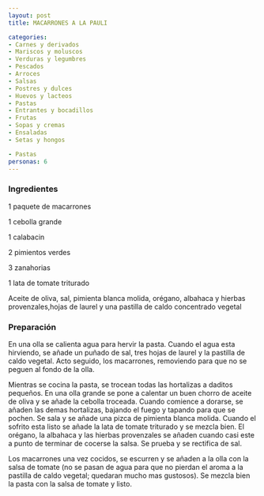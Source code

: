 ```yaml
---
layout: post
title: MACARRONES A LA PAULI

categories:
- Carnes y derivados
- Mariscos y moluscos
- Verduras y legumbres
- Pescados
- Arroces
- Salsas
- Postres y dulces
- Huevos y lacteos
- Pastas
- Entrantes y bocadillos
- Frutas
- Sopas y cremas
- Ensaladas
- Setas y hongos

- Pastas
personas: 6 
---
```


<h3>Ingredientes</h3>
1 paquete de macarrones

1 cebolla grande

1 calabacin

2 pimientos verdes

3 zanahorias

1 lata de tomate triturado

Aceite de oliva, sal, pimienta blanca molida, orégano, albahaca y hierbas provenzales,hojas de laurel y una pastilla de caldo concentrado vegetal

<h3>Preparación</h3>
En una olla se calienta agua para hervir la pasta. Cuando el agua esta hirviendo, se añade un puñado de sal, tres hojas de laurel y la pastilla de caldo vegetal. Acto seguido, los macarrones, removiendo para que no se peguen al fondo de la olla.

Mientras se cocina la pasta, se trocean todas las hortalizas a daditos pequeños. En una olla grande se pone a calentar un buen chorro de aceite de oliva y se añade la cebolla troceada. Cuando comience a dorarse, se añaden las demas hortalizas, bajando el fuego y tapando para que se pochen. Se sala y se añade una pizca de pimienta blanca molida. Cuando el sofrito esta listo se añade la lata de tomate triturado y se mezcla bien. El orégano, la albahaca y las hierbas provenzales se añaden cuando casi este a punto de terminar de cocerse la salsa. Se prueba y se rectifica de sal.

Los macarrones una vez cocidos, se escurren y se añaden a la olla con la salsa de tomate (no se pasan de agua para que no pierdan el aroma a la pastilla de caldo vegetal; quedaran mucho mas gustosos). Se mezcla bien la pasta con la salsa de tomate y listo.

